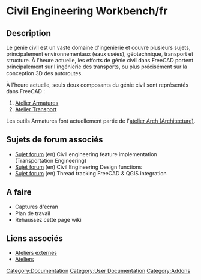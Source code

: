 # Civil Engineering Workbench/fr



## Description

Le génie civil est un vaste domaine d\'ingénierie et couvre plusieurs sujets, principalement environnementaux (eaux usées), géotechnique, transport et structure. À l'heure actuelle, les efforts de génie civil dans FreeCAD portent principalement sur l'ingénierie des transports, ou plus précisément sur la conception 3D des autoroutes.

À l'heure actuelle, seuls deux composants du génie civil sont représentés dans FreeCAD :

1.  [Atelier Armatures](Arch_Rebar/fr.md)
2.  [Atelier Transport](Transportation_Workbench/fr.md)

Les outils Armatures font actuellement partie de l\'[atelier Arch (Architecture)](Arch_Workbench.md).

## Sujets de forum associés 

-   [Sujet forum](https://forum.freecadweb.org/viewtopic.php?f=8&t=22277) (en) Civil engineering feature implementation (Transportation Engineering)
-   [Sujet forum](https://forum.freecadweb.org/viewtopic.php?f=8&t=6973) (en) Civil Engineering Design functions
-   [Sujet forum](https://forum.freecadweb.org/viewtopic.php?f=8&t=22390) (en) Thread tracking FreeCAD & QGIS integration

## A faire 

-   Captures d\'écran
-   Plan de travail
-   Rehaussez cette page wiki

## Liens associés 

-   [Ateliers externes](External_workbenches/fr.md)
-   [Ateliers](Workbenches/fr.md)




[Category:Documentation](Category:Documentation.md) [Category:User Documentation](Category:User_Documentation.md) [Category:Addons](Category:Addons.md)

